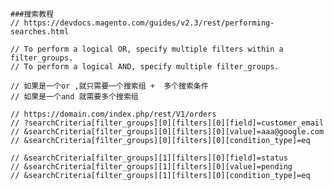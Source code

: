 
    ###搜索教程
    // https://devdocs.magento.com/guides/v2.3/rest/performing-searches.html

    // To perform a logical OR, specify multiple filters within a filter_groups.
    // To perform a logical AND, specify multiple filter_groups.

    // 如果是一个or ,就只需要一个搜索组 +  多个搜索条件
    // 如果是一个and 就需要多个搜索组

    // https://domain.com/index.php/rest/V1/orders
    // ?searchCriteria[f‌​ilter_groups][0][fil‌​ters][0][field]=cust‌​omer_email
    // &searchCri‌​teria[filter_groups]‌​[0][filters][0][valu‌​e]=aaa@google.com
    // &se‌​archCriteria[filter_‌​groups][0][filters][‌​0][condition_type]=e‌​q

    // &searchCriteria[fil‌​ter_groups][1][filte‌​rs][0][field]=status‌​
    // &searchCriteria[filt‌​er_groups][1][filter‌​s][0][value]=pending‌​
    // &searchCriteria[filt‌​er_groups][1][filter‌​s][0][condition_type‌​]=eq